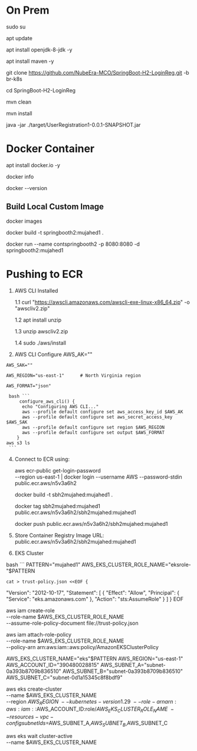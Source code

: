 # On Prem
sudo su

apt update

apt install openjdk-8-jdk -y

apt install maven -y

git clone https://github.com/NubeEra-MCO/SpringBoot-H2-LoginReg.git -b br-k8s

cd SpringBoot-H2-LoginReg

mvn clean

mvn install 

java -jar ./target/UserRegistration1-0.0.1-SNAPSHOT.jar

# Docker Container
apt  install docker.io -y

docker info

docker --version

## Build Local Custom Image
docker images

docker build -t springbooth2:mujahed1 .

docker run --name contspringbooth2 -p 8080:8080 -d springbooth2:mujahed1


# Pushing to ECR 
  1. AWS CLI Installed

     1.1 curl "https://awscli.amazonaws.com/awscli-exe-linux-x86_64.zip" -o "awscliv2.zip"
     
     1.2 apt install unzip
     
     1.3 unzip awscliv2.zip
     
     1.4 sudo ./aws/install
     
  2. AWS CLI Configure
    AWS_AK=""

    AWS_SAK=""
    
    AWS_REGION="us-east-1"      # North Virginia region
    
    AWS_FORMAT="json"
     
     bash ```
         configure_aws_cli() {
          echo "Configuring AWS CLI..."
          aws --profile default configure set aws_access_key_id $AWS_AK
          aws --profile default configure set aws_secret_access_key $AWS_SAK
          aws --profile default configure set region $AWS_REGION
          aws --profile default configure set output $AWS_FORMAT 
        }
    aws s3 ls
     ```
     
  4. Connect to ECR using:
     
       aws ecr-public get-login-password \
         --region us-east-1 | docker login --username AWS --password-stdin public.ecr.aws/n5v3a6h2

      docker build -t sbh2mujahed:mujahed1 .

      docker tag sbh2mujahed:mujahed1 public.ecr.aws/n5v3a6h2/sbh2mujahed:mujahed1

      docker push public.ecr.aws/n5v3a6h2/sbh2mujahed:mujahed1


 5. Store Container Registry Image URL:     public.ecr.aws/n5v3a6h2/sbh2mujahed:mujahed1

 6. EKS Cluster

bash ```
      PATTERN="mujahed1"
      AWS_EKS_CLUSTER_ROLE_NAME="eksrole-"$PATTERN

    cat > trust-policy.json <<EOF {
  "Version": "2012-10-17",
  "Statement": [
	{
		"Effect": "Allow",
		"Principal": {
			"Service": "eks.amazonaws.com"
		},
		"Action": "sts:AssumeRole"
	}
]
}
EOF

aws iam create-role \
    --role-name $AWS_EKS_CLUSTER_ROLE_NAME \
    --assume-role-policy-document file://trust-policy.json


aws iam attach-role-policy \
    --role-name $AWS_EKS_CLUSTER_ROLE_NAME \
    --policy-arn arn:aws:iam::aws:policy/AmazonEKSClusterPolicy

AWS_EKS_CLUSTER_NAME="eks"$PATTERN
AWS_REGION="us-east-1"
AWS_ACCOUNT_ID="390480028815"
AWS_SUBNET_A="subnet-0a393b8709b836510"
AWS_SUBNET_B="subnet-0a393b8709b836510"
AWS_SUBNET_C="subnet-0d1a15345c8f8bdf9"

aws eks create-cluster \
  --name $AWS_EKS_CLUSTER_NAME \
  --region $AWS_REGION \
  --kubernetes-version 1.29 \
  --role-arn arn:aws:iam::$AWS_ACCOUNT_ID:role/$AWS_EKS_CLUSTER_ROLE_NAME \
  --resources-vpc-config subnetIds=$AWS_SUBNET_A,$AWS_SUBNET_B,$AWS_SUBNET_C

aws eks wait cluster-active \
  --name $AWS_EKS_CLUSTER_NAME

```
  

    
